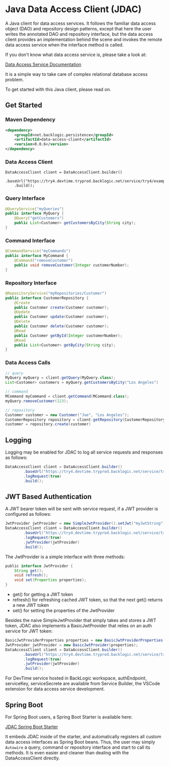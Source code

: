 # Java Data Access Client (JDAC)

A Java client for data access services. It follows the familiar data access object (DAO) and 
repository design patterns, except that here the user writes the annotated DAO and repository interface, 
but the data access client provides an implementation behind the scene and invokes 
the remote data access service when the interface method is called.  

If you don't know what data access service is, please take a look at:  

[Data Access Service Documentation](https://docs.backlogic.net/#/DataAccessService)  

It is a simple way to take care of complex relational database access problem.

To get started with this Java client, please read on.

## Get Started

### Maven Dependency

```xml
<dependency>
    <groupId>net.backlogic.persistence</groupId>
    <artifactId>data-access-client</artifactId>
    <version>0.0.6</version>
</dependency>
``` 

### Data Access Client

```goovy
DataAccessClient client = DataAccessClient.builder()
	.baseUrl("https://try4.devtime.tryprod.backlogic.net/service/try4/example")
	.build();
```

### Query Interface

```java
@QueryService("myQueries")
public interface MyQuery {
	@Query("getCustomers")
	public List<Customer> getCustomersByCity(String city);
}
```

### Command Interface

``` java
@CommandService("myCommands")
public interface MyCommand {
	@Command("removeCustomer")
	public void removeCustomer(Integer customerNumber);
}
```

### Repository Interface

``` java
@RepositoryService("myRepositories/Customer")
public interface CustomerRepository {
	@Create
	public Customer create(Customer customer);
	@Update
	public Customer update(Customer customer);
	@Delete
	public Customer delete(Customer customer);
	@Read
	public Customer getById(Integer customerNumber);
	@Read
	public List<Customer> getByCity(String city);
}
```

### Data Access Calls

```groovy
// query
MyQuery myQuery = client.getQuery(MyQuery.class);
List<Customer> customers = myQuery.getCustomersByCity("Los Angeles")

// command
MCommand myCommand = client.getCommand(MCommand.class);
myQuery.removeCustomer(123);

// repository
Customer customer = new Customer("Joe", "Los Angeles");
CustomerRepository repository = client.getRepository(CustomerRepository.class);
customer = repository.create(customer)
```

## Logging

Logging may be enabled for JDAC to log all service requests and responses as follows:

```groovy
DataAccessClient client = DataAccessClient.builder()
        .baseUrl("https://try4.devtime.tryprod.backlogic.net/service/try4/example")
        .logRequest(true)
        .build();
```

## JWT Based Authentication

A JWT bearer token will be sent with service request, if a JWT provider is configured as follows:

```groovy
JwtProvider jwtProvider = new SimpleJwtProvider().setJwt("myJwtString")
DataAccessClient client = DataAccessClient.builder()
        .baseUrl("https://try4.devtime.tryprod.backlogic.net/service/try4/example")
        .logRequest(true)
        .jwtProvider(jwtProvider)
        .build();
```

The JwtProvider is a simple interface with three methods:

```groovy
public interface JwtProvider {
    String get();
    void refresh();
    void set(Properties properties);
}
```

- get() for getting a JWT token
- refresh() for refreshing cached JWT token, so that the next get() returns a new JWT token
- set() for setting the properties of the JwtProvider

Besides the naive SimpleJwtProvider that simply takes and stores a JWT token, JDAC also implements
a BasicJwtProvider that relies on an auth service for JWT token:

```groovy
BasicJwtProviderProperties properties = new BasicJwtProviderProperties(authEndpoint, serviceKey, serviceSecrete);
JwtProvider jwtProvider = new BasicJwtProvider(properties);
DataAccessClient client = DataAccessClient.builder()
        .baseUrl("https://try4.devtime.tryprod.backlogic.net/service/try4/example")
        .logRequest(true)
        .jwtProvider(jwtProvider)
        .build();
```

For DevTime service hosted in BackLogic workspace, authEndpoint, serviceKey, serviceSecrete are available 
from Service Builder, the VSCode extension for data access service development.

## Spring Boot

For Spring Boot users, a Spring Boot Starter is available here:  

[JDAC Spring Boot Starter](https://github.com/bklogic/jdac-spring-boot-starter)

It embeds JDAC inside of the starter, and automatically registers all custom data access interfaces as Spring Boot beans. 
Thus, the user may simply `Autowire` a query, command or repository interface and start to call its methods. 
It is even easier and cleaner than dealing with the DataAccessClient directly. 



